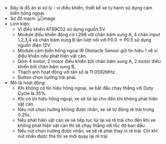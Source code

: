 - Đây là đồ án vi xử lý - vi điều khiển, thiết kế xe tự hành sử dụng cảm biến hồng ngoại.
- Sơ đồ mạch:
  ![image](https://github.com/Dunz6434/DA_VXL/assets/152241773/501c561e-0af5-4749-9509-f0dd08872f88)
- Linh kiện:
  + Vi điều khiển AT89C52 sử dụng nguồn 5V.
  + Module điều khiển động cơ L298 với chân băm xung A, 4 chân input 1,2,3,4 và chân băm xung B lần lượt nối với P0.0 -> P0.5 sử dụng nguồn điện 12V.
  + Module cảm biến hồng ngoại IR Obstacle Sensor gửi tín hiệu 1 về vi điều khiển nếu phát hiện vật cản.
  + Gồm 4 motor, 2 motor điều khiển bởi chân băm xung A, 2 motor điều khiển bởi chân băm xung B.
  + Thạch anh hoạt động với tần số là 11.0592MHz.
  + Button chọn hướng trái phải.
- Mô tả hoạt động:
  + Khi không có tín hiệu hồng ngoại, xe bắt đầu chạy thẳng với Duty Cycle là 35%.
  + Khi có tín hiệu hồng ngoại, xe sẽ lùi lại cho đến khi không phát hiện vật cản.
  + Nếu nút chọn hướng không được nhấn, xe sẽ tự động rẽ trái trong 0.25s.
  + Nếu phát hiện vật cản xe sẽ tiếp tục lùi lại và rẽ trái cho đến khi xe không phát hiện vật cản thì sẽ chạy thẳng với tốc độ ban đầu.
  + Nếu nút chọn hướng được nhấn, xe sẽ rẽ phải thay vì rẽ trái. Chỉ khi nút nhấn được thả thì xe mới quay lại rẽ trái
    
